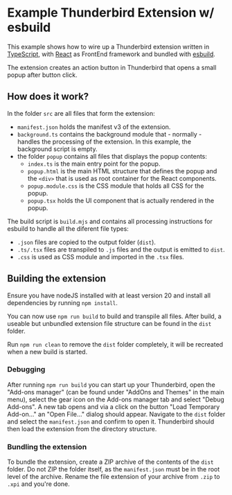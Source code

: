 # Example Thunderbird Extension w/ esbuild

This example shows how to wire up a Thunderbird extension written in [TypeScript](https://www.typescriptlang.org/), with [React](https://react.dev/) as FrontEnd framework and bundled with [esbuild](https://esbuild.github.io/).

The extension creates an action button in Thunderbird that opens a small popup after button click.

## How does it work?

In the folder `src` are all files that form the extension:

- `manifest.json` holds the manifest v3 of the extension.
- `background.ts` contains the background module that - normally - handles the processing of the extension. In this example, the background script is empty.
- the folder `popup` contains all files that displays the popup contents:
  - `index.ts` is the main entry point for the popup.
  - `popup.html` is the main HTML structure that defines the popup and the `<div>` that is used as root container for the React components.
  - `popup.module.css` is the CSS module that holds all CSS for the popup.
  - `popup.tsx` holds the UI component that is actually rendered in the popup.

The build script is `build.mjs` and contains all processing instructions for esbuild to handle all the diferent file types:

- `.json` files are copied to the output folder (`dist`).
- `.ts/.tsx` files are transpiled to `.js` files and the output is emitted to `dist`.
- `.css` is used as CSS module and imported in the `.tsx` files.

## Building the extension

Ensure you have nodeJS installed with at least version 20 and install all dependencies by running `npm install`.

You can now use `npm run build` to build and transpile all files. After build, a useable but unbundled extension file structure can be found in the `dist` folder.

Run `npm run clean` to remove the `dist` folder completely, it will be recreated when a new build is started.

### Debugging

After running `npm run build` you can start up your Thunderbird, open the "Add-ons manager" (can be found under "AddOns and Themes" in the main menu), select the gear icon on the Add-ons manager tab and select "Debug Add-ons". A new tab opens and via a click on the button "Load Temporary Add-on…" an "Open File…" dialog should appear. Navigate to the `dist` folder and select the `manifest.json` and confirm to open it. Thunderbird should then load the extension from the directory structure.

### Bundling the extension

To bundle the extension, create a ZIP archive of the contents of the `dist` folder. Do not ZIP the folder itself, as the `manifest.json` must be in the root level of the archive. Rename the file extension of your archive from `.zip` to `.xpi` and you're done.
